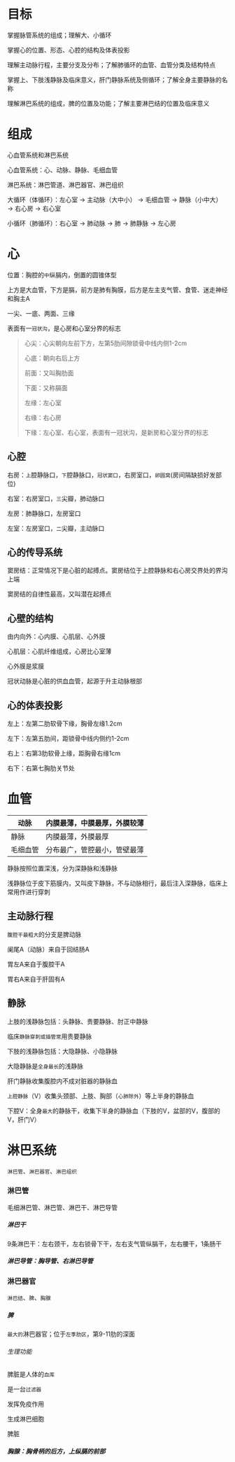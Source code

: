 # 目标

掌握脉管系统的组成；理解大、小循环

掌握心的位置、形态、心腔的结构及体表投影

理解主动脉行程，主要分支及分布；了解肺循环的血管、血管分类及结构特点

掌握上、下肢浅静脉及临床意义，肝门静脉系统及侧循环；了解全身主要静脉的名称

理解淋巴系统的组成，脾的位置及功能；了解主要淋巴结的位置及临床意义

# 组成

心血管系统和淋巴系统

心血管系统：心、动脉、静脉、毛细血管

淋巴系统：淋巴管道、淋巴器官、淋巴组织

大循环（体循环）：左心室 → 主动脉（大中小） → 毛细血管 → 静脉（小中大） → 右心房 → 右心室

小循环（肺循环）：右心室 → 肺动脉 → 肺 → 肺静脉  → 左心房

# 心

位置：胸腔的`中`纵膈内，倒置的圆锥体型

上方是大血管，下方是膈，前方是肺有胸膜，后方是左主支气管、食管、迷走神经和胸主A

一尖、一底、两面、三缘

表面有一`冠状沟`，是心房和心室分界的标志

> 心尖：心尖朝向左前下方，左第5肋间隙锁骨中线内侧1-2cm
>
> 心底：朝向右后上方
>
> 前面：又叫胸肋面
>
> 下面：又称膈面
>
> 左缘：左心室
>
> 右缘：右心房
>
> 下缘：左心室、右心室，表面有一冠状沟，是新房和心室分界的标志

## 心腔

右房：`上`腔静脉口，`下`腔静脉口，`冠状窦口`，右房室口，`卵圆窝`(房间隔缺损好发部位)

右室：右房室口，`三`尖瓣，肺动脉口

左房：肺静脉口，左房室口

左室：左房室口，`二`尖瓣，主动脉口

## 心的传导系统

窦房结：正常情况下是心脏的起搏点。窦房结位于上腔静脉和右心房交界处的界沟上端

窦房结的自律性最高，又叫潜在起搏点

## 心壁的结构

 由内向外：心内膜、心肌层、心外膜

心肌层：心肌纤维组成，心房比心室薄

心外膜是浆膜

冠状动脉是心脏的供血血管，起源于升主动脉根部

## 心的体表投影

左上：左第二肋软骨下缘，胸骨左缘1.2cm

左下：左第五肋间，距锁骨中线内侧约1-2cm

右上：右第3肋软骨上缘，距胸骨右缘1cm

右下：右第七胸肋关节处

# 血管

| 动脉     | 内膜最薄，中膜最厚，外膜较薄 |
| -------- | ---------------------------- |
| 静脉     | 内膜最薄，外膜最厚           |
| 毛细血管 | 分布最广，管腔最小，管壁最薄 |

静脉按照位置深浅，分为深静脉和浅静脉

浅静脉位于皮下筋膜内，又叫皮下静脉，不与动脉相行，最后注入深静脉，临床上常用作进行穿刺

## 主动脉行程

`腹腔干最粗大`的分支是脾动脉

阑尾A（动脉）来自于回结肠A

胃左A来自于腹腔干A

胃右A来自于肝固有A

## 静脉

上肢的浅静脉包括：头静脉、贵要静脉、肘正中静脉

临床`静脉穿刺或插管常`用贵要静脉

下肢的浅静脉包括：大隐静脉、小隐静脉

大隐静脉是`全身最长`的浅静脉

肝门静脉收集腹腔内不成对脏器的静脉血

`上腔静脉`（V）收集头颈部、上肢、胸部（`心肺除外`）等上半身的静脉血

下腔V：全身`最大`的静脉干，收集下半身的静脉血（下肢的V，盆部的V，腹部的V，肝门V）

# 淋巴系统

`淋巴管`、`淋巴器官`、`淋巴组织`

### 淋巴管

毛细淋巴管、淋巴管、淋巴干、淋巴导管

##### 淋巴干

9条淋巴干：左右颈干，左右锁骨下干，左右支气管纵膈干，左右腰干，1条肠干

##### 淋巴导管：胸导管、右淋巴导管

### 淋巴器官

`淋巴结`、`脾`、`胸腺`

##### 脾

`最大的`淋巴器官；位于`左季肋区`，第9-11肋的深面

###### 生理功能

脾脏是人体的`血库`

是一台`过滤器`

发挥免疫作用

生成淋巴细胞

脾脏

##### 胸腺：胸骨柄的后方，上纵膈的前部

